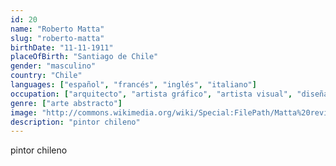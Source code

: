 ```yaml
---
id: 20
name: "Roberto Matta"
slug: "roberto-matta"
birthDate: "11-11-1911"
placeOfBirth: "Santiago de Chile"
gender: "masculino"
country: "Chile"
languages: ["español", "francés", "inglés", "italiano"]
occupation: ["arquitecto", "artista gráfico", "artista visual", "diseñador", "escultor", "grabador", "litógrafo", "pintor"]
genre: ["arte abstracto"]
image: "http://commons.wikimedia.org/wiki/Special:FilePath/Matta%20revista%20cleaned.jpg"
description: "pintor chileno"
---
```


pintor chileno
